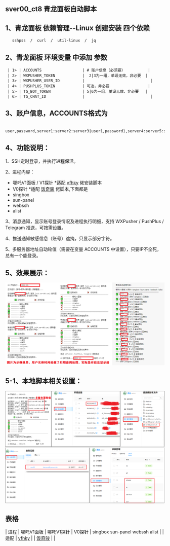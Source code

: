   ##  sver00_ct8  青龙面板自动脚本
  
  ## 1、青龙面板 依赖管理--Linux 创建安装 四个依赖
       sshpss  /  curl  /  util-linux  /  jq 
       
  ## 2、青龙面板 环境变量 中添加  参数
     | 1> | ACCOUNTS                  | # 账户信息（必须要）          |
     | 2> | WXPUSHER_TOKEN            |  2|3为一组，单设无效，非必要  |
     | 3> | WXPUSHER_USER_ID          |                             |
     | 4> | PUSHPLUS_TOKEN            | 可选，非必要                 |
     | 5> | TG_BOT_TOKEN              | 5|6为一组，单设无效，非必要   |
     | 6> | TG_CHAT_ID                |                             |

  ## 3、账户信息，ACCOUNTS格式为
       user,password,server1:server2:server3|user1,password1,server4:server5:server6
       
  ## 4、功能说明：
1、SSH定时登录，并执行进程保活。

2、进程内容：
- 哪吒V1面板 / V1探针    *适配 [vfhky](https://github.com/vfhky/serv00_ct8_nezha) 佬安装脚本
- V0探针               *适配 [饭奇骏](https://github.com/frankiejun/serv00-play) 佬脚本,下面都是
- singbox                   
- sun-panel                 
- webssh                    
- alist                     

3、消息通知，显示账号登录情况及进程执行明细，支持 WXPusher / PushPlus / Telegram 推送，可按需设置。

4、推送通知敏感信息（账号）遮掩，只显示部分字符。

5、多服务器地址自动轮值（需要在变量 ACCOUNTS 中设置），只要IP不全死，总有一个能登录。

  ## 5、效果展示：
![Image Description](https://github.com/ryty1/alist-log/blob/main/github_images/1.png?raw=true)

  ## 5-1、本地脚本相关设置：
  
![Image Description](https://github.com/ryty1/alist-log/blob/main/github_images/2.png?raw=true)

  ## 表格
|  进程   |    哪吒V1面板    |     哪吒V1探针      |     V0探针     |    singbox      sun-panel   webssh   alist |
|  适配   |   [vfhky](https://github.com/vfhky/serv00_ct8_nezha) |          |     [饭奇骏](https://github.com/frankiejun/serv00-play)   |       |


